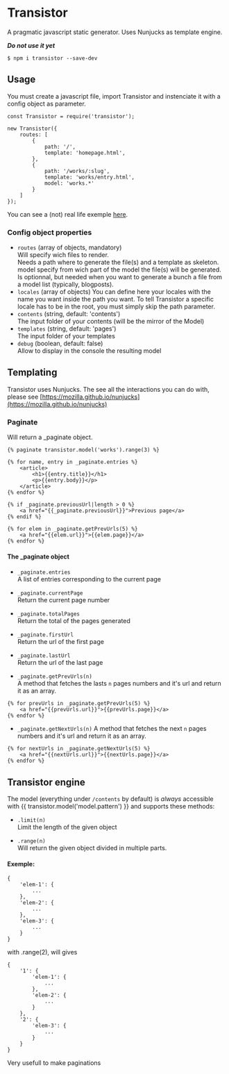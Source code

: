 # Transistor
A pragmatic javascript static generator.
Uses Nunjucks as template engine.

***Do not use it yet***

`$ npm i transistor --save-dev`

## Usage

You must create a javascript file, import Transistor and instenciate it with a config object as parameter.
```
const Transistor = require('transistor');

new Transistor({
    routes: [
        {
            path: '/',
            template: 'homepage.html',
        },
        {
            path: '/works/:slug',
            template: 'works/entry.html',
            model: 'works.*'
        }
    ]
});
```

You can see a (not) real life exemple [here](https://github.com/ineghi/transistor-exemple).

### Config object properties

- `routes` (array of objects, mandatory)   
Will specify wich files to render.   
Needs a path where to generate the file(s) and a template as skeleton.
model specify from wich part of the model the file(s) will be generated. 
Is optionnal, but needed when you want to generate a bunch a file from a model list (typically, blogposts).
- `locales` (array of objects)
You can define here your locales with the name you want inside the path you want.
To tell Transistor a specific locale has to be in the root, you must simply skip the path parameter.
- `contents` (string, default: 'contents')    
The input folder of your contents (will be the mirror of the Model)
- `templates` (string, default: 'pages')    
The input folder of your templates
- `debug` (boolean, default: false)   
Allow to display in the console the resulting model

## Templating 

Transistor uses Nunjucks.
The see all the interactions you can do with, please see [https://mozilla.github.io/nunjucks](https://mozilla.github.io/nunjucks)

### Paginate

Will return a _paginate object.

```
{% paginate transistor.model('works').range(3) %}

{% for name, entry in _paginate.entries %}
    <article>
        <h1>{{entry.title}}</h1>
        <p>{{entry.body}}</p>
    </article>
{% endfor %}

{% if _paginate.previousUrl|length > 0 %}
    <a href="{{_paginate.previousUrl}}">Previous page</a>
{% endif %}

{% for elem in _paginate.getPrevUrls(5) %}
    <a href="{{elem.url}}">{{elem.page}}</a>
{% endfor %}
```

#### The _paginate object
- `_paginate.entries`   
A list of entries corresponding to the current page

- `_paginate.currentPage`   
Return the current page number

- `_paginate.totalPages`   
Return the total of the pages generated

- `_paginate.firstUrl`   
Return the url of the first page

- `_paginate.lastUrl`   
Return the url of the last page

- `_paginate.getPrevUrls(n)`   
A method that fetches the lasts `n` pages numbers and it's url and return it as an array.   
```
{% for prevUrls in _paginate.getPrevUrls(5) %}
    <a href="{{prevUrls.url}}">{{prevUrls.page}}</a>
{% endfor %}
```

- `_paginate.getNextUrls(n)`
A method that fetches the next `n` pages numbers and it's url and return it as an array.   
```
{% for nextUrls in _paginate.getNextUrls(5) %}
    <a href="{{nextUrls.url}}">{{nextUrls.page}}</a>
{% endfor %}
```

## Transistor engine

The model (everything under `/contents` by default) is *always* accessible with {{ transistor.model('model.pattern') }} and supports these methods:

- `.limit(n)`   
Limit the length of the given object

- `.range(n)`   
Will return the given object divided in multiple parts.

#### Exemple:
```
{
    'elem-1': {
        ...
    },
    'elem-2': {
        ...
    },
    'elem-3': {
        ...
    }
}
```
with .range(2), will gives
```
{
    '1': {
        'elem-1': {
            ...
        },
        'elem-2': {
            ...
        }
    },
    '2': {
        'elem-3': {
            ...
        }
    }
}
```
Very usefull to make paginations